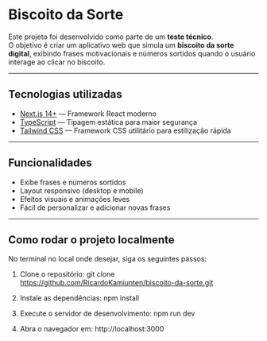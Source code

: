 # Biscoito da Sorte

Este projeto foi desenvolvido como parte de um **teste técnico**.  
O objetivo é criar um aplicativo web que simula um **biscoito da sorte digital**, exibindo frases motivacionais e números sortidos quando o usuário interage ao clicar no biscoito.

---

## Tecnologias utilizadas
- [Next.js 14+](https://nextjs.org/) — Framework React moderno
- [TypeScript](https://www.typescriptlang.org/) — Tipagem estática para maior segurança
- [Tailwind CSS](https://tailwindcss.com/) — Framework CSS utilitário para estilização rápida

---

## Funcionalidades
- Exibe frases e números sortidos
- Layout responsivo (desktop e mobile)
- Efeitos visuais e animações leves
- Fácil de personalizar e adicionar novas frases

---

## Como rodar o projeto localmente

No terminal no local onde desejar, siga os seguintes passos:

1. Clone o repositório:
    git clone https://github.com/RicardoKamiunten/biscoito-da-sorte.git

2. Instale as dependências:
    npm install

3. Execute o servidor de desenvolvimento:
    npm run dev

4. Abra o navegador em:
    http://localhost:3000